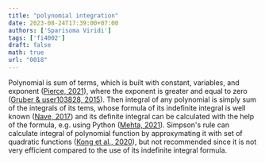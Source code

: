 ```yaml
---
title: "polynomial integration"
date: 2023-08-24T17:39:00+07:00
authors: ['Sparisoma Viridi']
tags: ['fi4002']
draft: false
math: true
url: "0018"
---
```

Polynomial is sum of terms, which is built with constant, variables, and exponent ([Pierce, 2021](https://www.mathsisfun.com/algebra/polynomials.html)),  where the exponent is greater and equal to zero ([Gruber & user103828, 2015](https://math.stackexchange.com/a/321264/645927)). Then integral of any polynomial is simply sum of the integrals of its tems, whose formula of its indefinite integral is well known ([Nave, 2017](http://hyperphysics.phy-astr.gsu.edu/hbase/intpol.html)) and its definite integral can be calculated  with the help of the formula, e.g. using Python ([Mehta, 2021](https://www.geeksforgeeks.org/integration-in-a-polynomial-for-a-given-value/)). Simpson's rule can calculate integral of polynomial function by approxymating it with set of quadratic functions ([Kong et al., 2020](https://pythonnumericalmethods.berkeley.edu/notebooks/chapter21.04-Simpsons-Rule.html)), but not recommended since it is not very efficient compared to the use of its indefinite integral formula.
